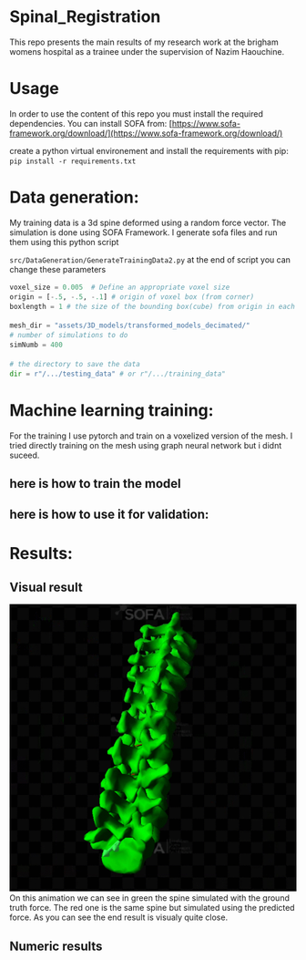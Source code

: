 # Spinal_Registration
This repo presents the main results of my research work at the brigham womens hospital as a trainee under the supervision of Nazim Haouchine.

# Usage
In order to use the content of this repo you must install the required dependencies.
You can install SOFA from: [https://www.sofa-framework.org/download/](https://www.sofa-framework.org/download/)

create a python virtual environement and install the requirements with pip: ```pip install -r requirements.txt```

# Data generation:
My training data is a 3d spine deformed using a random force vector.
The simulation is done using SOFA Framework.
I generate sofa files and run them using this python script

```src/DataGeneration/GenerateTrainingData2.py```
at the end of script you can change these parameters
```py
voxel_size = 0.005  # Define an appropriate voxel size
origin = [-.5, -.5, -.1] # origin of voxel box (from corner)
boxlength = 1 # the size of the bounding box(cube) from origin in each direction

mesh_dir = "assets/3D_models/transformed_models_decimated/"
# number of simulations to do
simNumb = 400

# the directory to save the data
dir = r"/.../testing_data" # or r"/.../training_data"

```



# Machine learning training:
For the training I use pytorch and train on a voxelized version of the mesh.
I tried directly training on the mesh using graph neural network but i didnt suceed.

## here is how to train the model


## here is how to use it for validation:



# Results:

## Visual result
![simulations](assets/images/gif_sim.gif)
On this animation we can see in green the spine simulated with the ground truth force.
The red one is the same spine but simulated using the predicted force.
As you can see the end result is visualy quite close.

## Numeric results
